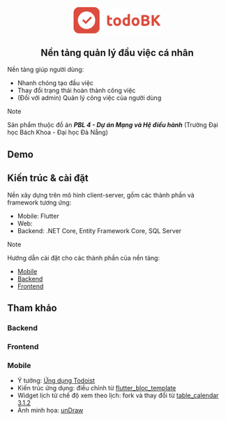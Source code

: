 <div align="center">

<img src="docs/images/full_logo.png" width="200px">

## Nền tảng quản lý đầu việc cá nhân

</div>

Nền tảng giúp người dùng:

- Nhanh chóng tạo đầu việc
- Thay đổi trạng thái hoàn thành công việc
- (Đối với admin) Quản lý công việc của người dùng
>[!NOTE]
> Sản phẩm thuộc đồ án **_PBL 4 - Dự án Mạng và Hệ điều hành_** (Trường Đại học Bách Khoa - Đại học Đà Nẵng)

## Demo

## Kiến trúc & cài đặt

Nền xây dựng trên mô hình client-server, gồm các thành phần và framework tương ứng:
- Mobile: Flutter
- Web:
- Backend: .NET Core, Entity Framework Core, SQL Server

> [!NOTE] 
> Hướng dẫn cài đặt cho các thành phần của nền tảng:
> - [Mobile](mobile/taskmanager/README.md)
> - [Backend](backend/README.md)
> - [Frontend](web/README.md)

## Tham khảo

### Backend

### Frontend

### Mobile
- Ý tưởng: [Ứng dụng Todoist](https://todoist.com/downloads)
- Kiến trúc ứng dụng: điều chỉnh từ [flutter_bloc_template](https://github.com/beobeodev/flutter_bloc_template)
- Widget lịch từ chế độ xem theo lịch: fork và thay đổi từ [table_calendar 3.1.2](https://pub.dev/packages/table_calendar)
- Ảnh minh họa: [unDraw](https://undraw.co/illustrations)

